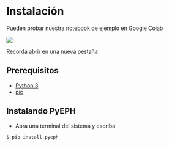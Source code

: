 # Instalación

Pueden probar nuestra notebook de ejemplo en Google Colab

<a href="https://colab.research.google.com/github/institutohumai/pyeph/blob/main/examples.ipynb" target="_blank"> <img src='https://colab.research.google.com/assets/colab-badge.svg' /> </a>

Recordá abrir en una nueva pestaña

## Prerequisitos
- [Python 3](https://www.python.org/)
- [pip](https://www.pypi.org/)

## Instalando PyEPH

- Abra una terminal del sistema y escriba 

```bash
$ pip install pyeph
```